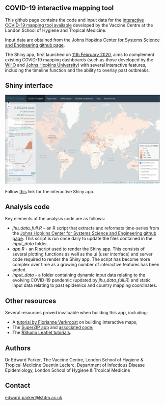 ## COVID-19 interactive mapping tool

This github page contains the code and input data for the [interactive COVID-19 mapping tool available](https://vac-lshtm.shinyapps.io/ncov_tracker/) developed by the Vaccine Centre at the London School of Hygiene and Tropical Medicine.

Input data are obtained from the [Johns Hopkins Center for Systems Science and Engineering github page](https://github.com/CSSEGISandData/COVID-19/tree/master/csse_covid_19_data/csse_covid_19_time_series).

The Shiny app, first launched on [11th February 2020](https://theconversation.com/coronavirus-outbreak-a-new-mapping-tool-that-lets-you-scroll-through-timeline-131422), aims to complement existing COVID-19 mapping dashboards (such as those developed by the [WHO](https://covid19.who.int) and [Johns Hopkins University](https://gisanddata.maps.arcgis.com/apps/opsdashboard/index.html#/bda7594740fd40299423467b48e9ecf6)) with several interactive features, including the timeline function and the ability to overlay past outbreaks. 

## Shiny interface

![Shiny app interface](www/app_image.png)

Follow [this](https://vac-lshtm.shinyapps.io/ncov_tracker/) link for the interactive Shiny app.

## Analysis code

Key elements of the analysis code are as follows:
- *jhu_data_full.R* – an R script that extracts and reformats time-series from the [Johns Hopkins Center for Systems Science and Engineering github page](https://github.com/CSSEGISandData/COVID-19/tree/master/csse_covid_19_data/csse_covid_19_time_series). This script is run once daily to update the files contained in the *input_data* folder.
- *app.R* - an R script used to render the Shiny app. This consists of several plotting functions as well as the ui (user interface) and server code required to render the Shiny app. The script has become more complex over time as a growing number of interactive features has been added.
- *input_data* - a folder containing dynamic input data relating to the evolving COVID-19 pandemic (updated by *jhu_data_full.R*) and static input data relating to past epidemics and country mapping coordinates.

## Other resources

Several resources proved invaluable when building this app, including:
- A [tutorial by Florianne Verkroost](https://rviews.rstudio.com/2019/10/09/building-interactive-world-maps-in-shiny/) on building interactive maps;
- The [SuperZIP app](https://shiny.rstudio.com/gallery/superzip-example.html) and [associated code](https://github.com/rstudio/shiny-examples/tree/master/063-superzip-example);
- The [RStudio Leaflet tutorials](https://rstudio.github.io/leaflet/).

## Authors
Dr Edward Parker, The Vaccine Centre, London School of Hygiene & Tropical Medicine
Quentin Leclerc, Department of Infectious Disease Epidemiology, London School of Hygiene & Tropical Medicine

## Contact
edward.parker@lshtm.ac.uk
